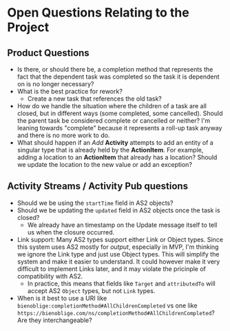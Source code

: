 # Open Questions Relating to the Project

## Product Questions

* Is there, or should there be, a completion method that represents the fact that the dependent task was completed so the task it is dependent on is no longer necessary?
* What is the best practice for rework?
  * Create a new task that references the old task?
* How do we handle the situation where the children of a task are all closed, but in different ways (some completed, some cancelled). Should the parent task be considered complete or cancelled or neither? I'm leaning towards "complete" because it represents a roll-up task anyway and there is no more work to do.
* What should happen if an *Add* **Activity** attempts to add an entity of a singular type that is already held by the **ActionItem**. For example, adding a location to an **ActionItem** that already has a location? Should we update the location to the new value or add an exception?

## Activity Streams / Activity Pub questions

* Should we be using the `startTime` field in AS2 objects?
* Should we be updating the `updated` field in AS2 objects once the task is closed?
  * We already have an timestamp on the Update message itself to tell us when the closure occurred.
* Link support: Many AS2 types support either Link or Object types. Since this system uses AS2 mostly for *output*, especially in MVP, I'm thinking we ignore the Link type and just use Object types. This will simplify the system and make it easier to understand. It could however make it very difficult to implement Links later, and it may violate the pricinple of compatibility with AS2.
  * In practice, this means that fields like `Target` and `attributedTo` will accept AS2 `Object` types, but not `Link` types.
* When is it best to use a URI like ```bienoblige:completionMethod#AllChildrenCompleted``` vs one like ```https://bienoblige.com/ns/completionMethod#AllChildrenCompleted```? Are they interchangeable?


